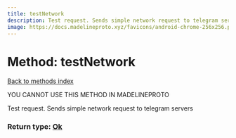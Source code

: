```yaml
---
title: testNetwork
description: Test request. Sends simple network request to telegram servers
image: https://docs.madelineproto.xyz/favicons/android-chrome-256x256.png
---
```

# Method: testNetwork  
[Back to methods index](index.md)


YOU CANNOT USE THIS METHOD IN MADELINEPROTO


Test request. Sends simple network request to telegram servers



### Return type: [Ok](../types/Ok.md)

